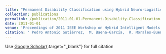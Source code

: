 ```yaml
---
title: "Permanent Disability Classification using Hybrid Neuro-Logistic Regression Models"
collection: publications
permalink: /publication/2011-01-01-Permanent-Disability-Classification-using-Hybrid-Neuro-Logistic-Regression-Models
date: 2011-01-01
venue: 'Proceedings of 2011 IEEE Workshop on Hybrid Intelligent Models and Applications (IEEE Symposium Series on Computational Intelligence) (HIMA (SSCI))'
citation: ' Pedro Antonio Gutiérrez,  M. Baena-García,  R. Morales-Bueno,  César Hervás-Martínez, &quot;Permanent Disability Classification using Hybrid Neuro-Logistic Regression Models.&quot; Proceedings of 2011 IEEE Workshop on Hybrid Intelligent Models and Applications (IEEE Symposium Series on Computational Intelligence) (HIMA (SSCI)), 2011, pp.46-53.'
---
```

Use [Google Scholar](https://scholar.google.com/scholar?q=Permanent+Disability+Classification+using+Hybrid+Neuro+Logistic+Regression+Models){:target="_blank"} for full citation